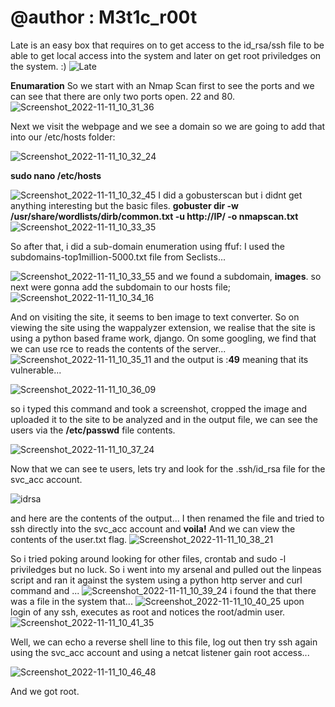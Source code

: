 # @author : M3t1c_r00t
Late is an easy box that requires on to get access to the id_rsa/ssh file to be able to get local access into the system and later on get root priviledges on the system. :)
![Late](https://user-images.githubusercontent.com/99975622/201908828-99106ceb-fb72-4673-8980-e6777168f405.png)


**Enumaration**
So we start with an Nmap Scan first to see the ports and we can see that there are only two ports open. 22 and 80.
![Screenshot_2022-11-11_10_31_36](https://user-images.githubusercontent.com/99975622/201910327-52e5f159-f162-4a35-a933-f765f36637a4.png)

Next we visit the webpage and we see a domain so we are going to add that into our /etc/hosts folder:

![Screenshot_2022-11-11_10_32_24](https://user-images.githubusercontent.com/99975622/201910489-08cac7d7-19c4-4b20-ac2c-efe3688c7836.png)

**sudo nano /etc/hosts**

![Screenshot_2022-11-11_10_32_45](https://user-images.githubusercontent.com/99975622/201911533-d3175fb6-be01-4652-9b52-0d171e6a1202.png)
I did a gobusterscan but i didnt get anything interesting but the basic files.
**gobuster dir -w /usr/share/wordlists/dirb/common.txt -u http://IP/ -o nmapscan.txt**
![Screenshot_2022-11-11_10_33_35](https://user-images.githubusercontent.com/99975622/201911658-3674bcaa-a5e3-44d7-8244-68c1c981593d.png)

So after that, i did a sub-domain enumeration using ffuf:
I used the subdomains-top1million-5000.txt file from Seclists...

![Screenshot_2022-11-11_10_33_55](https://user-images.githubusercontent.com/99975622/201911919-2e3a85b5-138c-47ec-800a-2e4412f83c64.png)
 and we found a subdomain, **images**.
 so next were gonna add the subdomain to our hosts file;
 ![Screenshot_2022-11-11_10_34_16](https://user-images.githubusercontent.com/99975622/201912409-8fcf9d7e-e7c9-41eb-8a81-25a5fede959e.png)

And on visiting the site, it seems to ben image to text converter.
So on viewing the site using the wappalyzer extension, we realise that the site is using a python based frame work, django.
On some googling, we find that we can use rce to reads the contents of the server...
![Screenshot_2022-11-11_10_35_11](https://user-images.githubusercontent.com/99975622/201913065-b0e0b7d8-c2ec-44fc-a6c1-f1f212f9b918.png)
 and the output is :**49** meaning that its vulnerable...
 
 ![Screenshot_2022-11-11_10_36_09](https://user-images.githubusercontent.com/99975622/201913205-16555632-b60e-4a70-9c7b-ad412f7c56c2.png)
 
 so i typed this command and took a screenshot, cropped the image and uploaded it to the site to be analyzed and in the output file, we can see the users via the **/etc/passwd** file contents.
 
 ![Screenshot_2022-11-11_10_37_24](https://user-images.githubusercontent.com/99975622/201915427-bd8688ad-4de2-4cfb-b00d-4927b0f7e4a0.png)

Now that we can see te users, lets try and look for the .ssh/id_rsa file for the svc_acc account. 

![idrsa](https://user-images.githubusercontent.com/99975622/201914089-23b4f39a-2966-4f22-a6b7-87c269ebe39b.png)

and here are the contents of the output...
I then renamed the file and tried to ssh directly into the svc_acc account and **voila!**
And we can view the contents of the user.txt flag.
![Screenshot_2022-11-11_10_38_21](https://user-images.githubusercontent.com/99975622/201914674-764f763f-f7e9-44ad-8e2c-b3c12da439d1.png)

So i tried poking around looking for other files, crontab and sudo -l priviledges but no luck.
So i went into my arsenal and pulled out the linpeas script and ran it against the system using a python http server and curl command and ...
![Screenshot_2022-11-11_10_39_24](https://user-images.githubusercontent.com/99975622/201916018-3242903b-d540-4072-a699-24dad02f7b61.png)
i found the that there was a file in the system that...
![Screenshot_2022-11-11_10_40_25](https://user-images.githubusercontent.com/99975622/201916217-3cfdb1a9-76d3-49f2-9f0c-8651fb5e15b7.png)
upon login of any ssh, executes as root and notices the root/admin user.
![Screenshot_2022-11-11_10_41_35](https://user-images.githubusercontent.com/99975622/201916253-00aac5f8-da1d-453e-90ea-780a4626092d.png)

Well, we can echo a reverse shell line to this file, log out then try ssh again using the svc_acc account and using a netcat listener gain root access...

![Screenshot_2022-11-11_10_46_48](https://user-images.githubusercontent.com/99975622/201916876-4814df8f-fd52-4a65-85d5-2181d1353584.png)

And we got root. 


